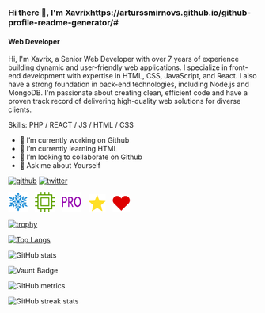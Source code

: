 ### Hi there 👋, I'm Xavrixhttps://arturssmirnovs.github.io/github-profile-readme-generator/#
#### Web Developer
Hi, I'm Xavrix, a Senior Web Developer with over 7 years of experience building dynamic and user-friendly web applications. I specialize in front-end development with expertise in HTML, CSS, JavaScript, and React. I also have a strong foundation in back-end technologies, including Node.js and MongoDB. I'm passionate about creating clean, efficient code and have a proven track record of delivering high-quality web solutions for diverse clients. 

Skills: PHP / REACT / JS / HTML / CSS

- 🔭 I’m currently working on Github 
- 🌱 I’m currently learning HTML 
- 👯 I’m looking to collaborate on Github 
- 💬 Ask me about Yourself 


[<img src='https://cdn.jsdelivr.net/npm/simple-icons@3.0.1/icons/github.svg' alt='github' height='20'>](https://github.com/xavrix)  [<img src='https://cdn.jsdelivr.net/npm/simple-icons@3.0.1/icons/twitter.svg' alt='twitter' height='20'>](https://twitter.com/anik416938)  

<a href='https://archiveprogram.github.com/'><img src='https://raw.githubusercontent.com/acervenky/animated-github-badges/master/assets/acbadge.gif' width='40' height='40'></a> <a href='https://docs.github.com/en/developers'><img src='https://raw.githubusercontent.com/acervenky/animated-github-badges/master/assets/devbadge.gif' width='40' height='40'></a> <a href='https://github.com/pricing'><img src='https://raw.githubusercontent.com/acervenky/animated-github-badges/master/assets/pro.gif' width='40' height='40'></a> <a href='https://stars.github.com/'><img src='https://raw.githubusercontent.com/acervenky/animated-github-badges/master/assets/starbadge.gif' width='35' height='35'></a> <a href='https://docs.github.com/en/github/supporting-the-open-source-community-with-github-sponsors'><img src='https://raw.githubusercontent.com/acervenky/animated-github-badges/master/assets/sponsorbadge.gif' width='35' height='35'></a> 

[![trophy](https://github-profile-trophy.vercel.app/?username=xavrix)](https://github.com/ryo-ma/github-profile-trophy)

[![Top Langs](https://github-readme-stats.vercel.app/api/top-langs/?username=xavrix)](https://github.com/anuraghazra/github-readme-stats)

![GitHub stats](https://github-readme-stats.vercel.app/api?username=xavrix&show_icons=true&count_private=true)  

![Vaunt Badge](https://api.vaunt.dev/v1/github/entities/xavrix/contributions?format=svg&private=true)  

![GitHub metrics](https://metrics.lecoq.io/xavrix)  

![GitHub streak stats](https://streak-stats.demolab.com/?user=xavrix)  

